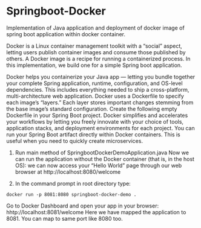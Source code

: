 # Springboot-Docker

Implementation of Java application and deployment of docker image of spring boot application within docker container.

Docker is a Linux container management toolkit with a “social” aspect, letting users publish container images and consume those published by others. A Docker image is a recipe for running a containerized process. In this implementation, we build one for a simple Spring boot application.

Docker helps you containerize your Java app — letting you bundle together your complete Spring application, runtime, configuration, and OS-level dependencies. This includes everything needed to ship a cross-platform, multi-architecture web application.
Docker uses a Dockerfile to specify each image’s “layers.” Each layer stores important changes stemming from the base image’s standard configuration. Create the following empty Dockerfile in your Spring Boot project.
Docker simplifies and accelerates your workflows by letting you freely innovate with your choice of tools, application stacks, and deployment environments for each project. You can run your Spring Boot artifact directly within Docker containers. This is useful when you need to quickly create microservices.


1. Run main method of SpringbootDockerDemoApplication.java
Now we can run the application without the Docker container (that is, in the host OS): we can now access your “Hello World” page through our web browser at http://localhost:8080/welcome

2. In the command prompt in root directory type: 

```
docker run -p 8081:8080 springboot-docker-demo .
```

Go to Docker Dashboard and open your app in your browser: hhtp://localhost:8081/welcome
Here we have mapped the application to 8081. You can map to same port like 8080 too.
